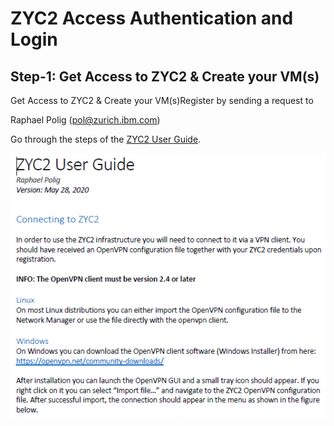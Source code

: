 # ZYC2 Access Authentication and Login

## Step-1: Get Access to ZYC2 & Create your VM(s)
Get Access to ZYC2 &amp; Create your VM(s)Register by sending a request to

Raphael Polig (pol@zurich.ibm.com)

Go through the steps of the [ZYC2 User Guide](ZYC2_User_Guide.pdf).

![image](images/image3.png)


